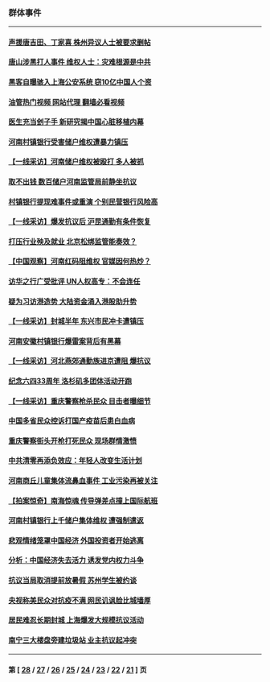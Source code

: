 ### 群体事件
---
#### [声援唐吉田、丁家喜 株州异议人士被要求删帖](../../pages/ncid279/n13775534.md?07090845) 
#### [唐山涉黑打人事件 维权人士：灾难根源是中共](../../pages/ncid279/n13773534.md?07090845) 
#### [黑客自曝骇入上海公安系统 窃10亿中国人个资](../../pages/ncid279/n13773395.md?07090845) 
#### [油管热门视频 网站代理 翻墙必看视频](http://209.222.30.114:81/youtube.html?07090845)
#### [医生充当刽子手 新研究揭中国心脏移植内幕](../../pages/ncid279/n13772291.md?07090845) 
#### [河南村镇银行受害储户维权遭暴力镇压](../../pages/ncid279/n13770841.md?07090845) 
#### [【一线采访】河南储户维权被殴打 多人被抓](../../pages/ncid279/n13768629.md?07090845) 
#### [取不出钱 数百储户河南监管局前静坐抗议](../../pages/ncid279/n13767198.md?07090845) 
#### [村镇银行提现难事件或重演 个别民营银行风险高](../../pages/ncid279/n13764495.md?07090845) 
#### [【一线采访】爆发抗议后 沪昆通勤有条件恢复](../../pages/ncid279/n13763504.md?07090845) 
#### [打压行业殃及就业 北京松绑监管能奏效？](../../pages/ncid279/n13761130.md?07090845) 
#### [【中国观察】河南红码阻维权 官媒因何热炒？](../../pages/ncid279/n13760146.md?07090845) 
#### [访华之行广受批评 UN人权高专：不会连任](../../pages/ncid279/n13758655.md?07090845) 
#### [疑为习访港造势 大陆资金涌入港股助升势](../../pages/ncid279/n13756127.md?07090845) 
#### [【一线采访】封城半年 东兴市民冲卡遭镇压](../../pages/ncid279/n13754277.md?07090845) 
#### [河南安徽村镇银行爆雷案背后有黑幕](../../pages/ncid279/n13754230.md?07090845) 
#### [【一线采访】河北燕郊通勤族进京遭阻 爆抗议](../../pages/ncid279/n13749999.md?07090845) 
#### [纪念六四33周年 洛杉矶多团体活动开跑](../../pages/ncid279/n13749760.md?07090845) 
#### [【一线采访】重庆警察枪杀民众 目击者曝细节](../../pages/ncid279/n13749360.md?07090845) 
#### [中国多省民众控诉打国产疫苗后患白血病](../../pages/ncid279/n13748740.md?07090845) 
#### [重庆警察街头开枪打死民众 现场群情激愤](../../pages/ncid279/n13749070.md?07090845) 
#### [中共清零再添负效应：年轻人改变生活计划](../../pages/ncid279/n13748102.md?07090845) 
#### [河南商丘儿童集体流鼻血事件 工业污染再被关注](../../pages/ncid279/n13747065.md?07090845) 
#### [【拍案惊奇】南海惊魂 传导弹差点撞上国际航班](../../pages/ncid279/n13746784.md?07090845) 
#### [河南村镇银行上千储户集体维权 遭强制遣返](../../pages/ncid279/n13743906.md?07090845) 
#### [悲观情绪笼罩中国经济 外国投资者开始逃离](../../pages/ncid279/n13743825.md?07090845) 
#### [分析：中国经济失去活力 诱发党内权力斗争](../../pages/ncid279/n13740219.md?07090845) 
#### [抗议当局取消提前放暑假 苏州学生被约谈](../../pages/ncid279/n13738981.md?07090845) 
#### [央视称美民众对抗疫不满 网民讥讽脸比城墙厚](../../pages/ncid279/n13738685.md?07090845) 
#### [居民难忍长期封城 上海爆发大规模抗议活动](../../pages/ncid279/n13724894.md?07090845) 
#### [南宁三大楼盘旁建垃圾站 业主抗议起冲突](../../pages/ncid279/n13723244.md?07090845) 

---
#### 第 [ [28](./28.md?07090845) / [27](./27.md?07090845) / [26](./26.md?07090845) / [25](./25.md?07090845) / [24](./24.md?07090845) / [23](./23.md?07090845) / [22](./22.md?07090845) / [21](./21.md?07090845) ] 页
